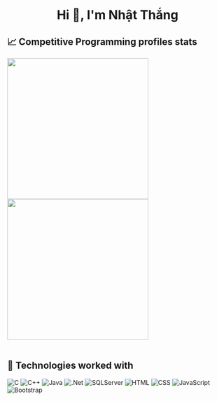 <h1 align="center">Hi 👋, I'm Nhật Thắng</h1>

## 📈 Competitive Programming profiles stats

<div align="left">
  <img align="center" width=322 src="https://codeforces-readme-stats.vercel.app/api/card?username=Nhatthang27&theme=dark"/>
  <img align="center" width=322 src="https://leetcard.jacoblin.cool/Nhatthang27?theme=dark&font=Asap&ext=contest"/>
</div>
</br>

## 🧩 Technologies worked with

<p>
<img alt="C" src="https://img.shields.io/badge/C%2B%2B-00599C?logo=c%2B%2B&logoColor=white">
<img alt="C++" src="https://img.shields.io/badge/C%2B%2B-00599C?logo=c%2B%2B&logoColor=white">
<img alt="Java" src="https://img.shields.io/badge/Java-e6712c?logo=Java&logoColor=white">
<img alt=".Net" src="https://img.shields.io/badge/.NET-58af50.svg?logo=.NET&logoColor=white">
<img alt="SQLServer" src="https://img.shields.io/badge/SQLServer-2e7690?logo=sqlserver&logoColor=white">
<img alt="HTML" src="https://img.shields.io/badge/HTML-E34F26.svg?logo=html5&logoColor=white">
<img alt="CSS" src="https://img.shields.io/badge/CSS-1572B6.svg?logo=css3&logoColor=white">
<img alt="JavaScript" src="https://img.shields.io/badge/JavaScript-20232A.svg?logo=javascript&logoColor=F7DF1E">
<img alt="Bootstrap" src="https://img.shields.io/badge/Bootstrap-7952B3.svg?logo=bootstrap&logoColor=white">
</p>
